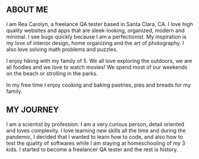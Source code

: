 <html>
<body>

  <h2>ABOUT ME</h2>
    <p>I am Rea Carolyn,  a freelance QA tester based in Santa Clara, CA. I love high quality websites and apps that are sleek-looking, organized, modern and minimal. I see bugs quickly because I am a perfectionist. My inspiration is my love of  interior design, home organizing and the art of photography. I also  love solving math problems and puzzles. </p>
  
<p>I enjoy hiking with my family of 5. We all  love exploring the outdoors, we are all foodies and we love to watch movies! We spend most of our weekends on the beach or strolling in the parks. </p>
  
<p>In my free time I enjoy  cooking and baking pastries, pies and breads for my family.</p>
    </p>
   <h2>MY JOURNEY</h2>
    <p>I am a scientist by profession. I am a very curious person, detail oriented and loves complexity. I love learning new skills all the time and during the pandemic, I decided that I wanted to learn how to code, and also how to test the quality of softwares while I am staying at homeschooling of my 3 kids. I started to become a freelancer QA tester and the rest is history.  </p>

</body>
</html>

